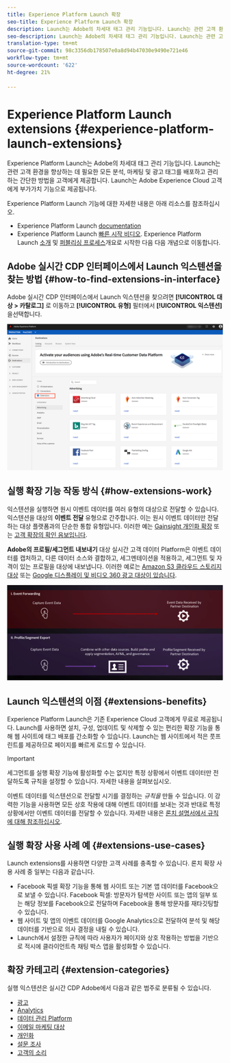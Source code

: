 ```yaml
---
title: Experience Platform Launch 확장
seo-title: Experience Platform Launch 확장
description: Launch는 Adobe의 차세대 태그 관리 기능입니다. Launch는 관련 고객 환경을 향상하는 데 필요한 모든 분석, 마케팅 및 광고 태그를 배포하고 관리하는 간단한 방법을 고객에게 제공합니다.
seo-description: Launch는 Adobe의 차세대 태그 관리 기능입니다. Launch는 관련 고객 환경을 향상하는 데 필요한 모든 분석, 마케팅 및 광고 태그를 배포하고 관리하는 간단한 방법을 고객에게 제공합니다.
translation-type: tm+mt
source-git-commit: 98c3356db178507e0a8d94b47030e9490e721e46
workflow-type: tm+mt
source-wordcount: '622'
ht-degree: 21%

---
```



# Experience Platform Launch extensions {#experience-platform-launch-extensions}

Experience Platform Launch는 Adobe의 차세대 태그 관리 기능입니다. Launch는 관련 고객 환경을 향상하는 데 필요한 모든 분석, 마케팅 및 광고 태그를 배포하고 관리하는 간단한 방법을 고객에게 제공합니다. Launch는 Adobe Experience Cloud 고객에게 부가가치 기능으로 제공됩니다.

Experience Platform Launch 기능에 대한 자세한 내용은 아래 리소스를 참조하십시오.
* Experience Platform Launch [documentation](https://docs.adobe.com/content/help/ko-KR/launch/using/overview.html)
* Experience Platform Launch [빠른 시작 비디오](https://docs.adobe.com/content/help/en/launch/using/intro/get-started/videos.html). Experience Platform Launch [소개](https://www.youtube.com/embed/rwqqkG1SERU) 및 [퍼블리싱 프로세스](https://helpx.adobe.com/kr/analytics/how-to/adobe-launch-publishing-process.html)개요로 시작한 다음 다음 개념으로 이동합니다.

## Adobe 실시간 CDP 인터페이스에서 Launch 익스텐션을 찾는 방법 {#how-to-find-extensions-in-interface}

Adobe 실시간 CDP 인터페이스에서 Launch 익스텐션을 찾으려면 **[!UICONTROL 대상 > 카탈로그]** 로 이동하고 **[!UICONTROL 유형]** 필터에서 **[!UICONTROL 익스텐션]** 을선택합니다.

![인터페이스의 확장 필터](/help/rtcdp/destinations/assets/extensions-filter.png)

## 실행 확장 기능 작동 방식 {#how-extensions-work}

익스텐션을 실행하면 원시 이벤트 데이터를 여러 유형의 대상으로 전달할 수 있습니다. 익스텐션을 대상의 **이벤트 전달** 유형으로 간주합니다. 이는 원시 이벤트 데이터만 전달하는 대상 플랫폼과의 단순한 통합 유형입니다. 이러한 예는 [Gainsight 개인화 확장](/help/rtcdp/destinations/gainsight-extension.md) 또는 [고객 확장의 확인 음보입니다](/help/rtcdp/destinations/confirmit-digital-feedback-extension.md).

**Adobe의 프로필/세그먼트 내보내기** 대상 실시간 고객 데이터 Platform은 이벤트 데이터를 캡처하고, 다른 데이터 소스와 결합하고, 세그멘테이션을 적용하고, 세그먼트 및 자격이 있는 프로필을 대상에 내보냅니다. 이러한 예로는 [Amazon S3 클라우드 스토리지 대상](/help/rtcdp/destinations/amazon-s3-destination.md) 또는 [Google 디스플레이 및 비디오 360 광고 대상이 있습니다](/help/rtcdp/destinations/google-dv360-destination.md).

![다른 대상과 Experience Platform Launch 확장](/help/rtcdp/destinations/assets/launch-and-other-destinations.png)

## Launch 익스텐션의 이점 {#extensions-benefits}

Experience Platform Launch은 기존 Experience Cloud 고객에게 무료로 제공됩니다. Launch를 사용하면 설치, 구성, 업데이트 및 삭제할 수 있는 편리한 확장 기능을 통해 웹 사이트에 태그 배포를 간소화할 수 있습니다. Launch는 웹 사이트에서 적은 풋프린트를 제공하므로 페이지를 빠르게 로드할 수 있습니다.

>[!IMPORTANT]
>
>세그먼트를 실행 확장 기능에 활성화할 수는 없지만 특정 상황에서 이벤트 데이터만 전달하도록 규칙을 설정할 수 있습니다. 자세한 내용을 살펴보십시오.

이벤트 데이터를 익스텐션으로 전달할 시기를 결정하는 *규칙을* 만들 수 있습니다. 이 강력한 기능을 사용하면 모든 상호 작용에 대해 이벤트 데이터를 보내는 것과 반대로 특정 상황에서만 이벤트 데이터를 전달할 수 있습니다. 자세한 내용은 [론치 설명서에서 규칙에 대해 참조하십시오](https://docs.adobe.com/help/ko-KR/launch/using/reference/manage-resources/rules.html).

## 실행 확장 사용 사례 예 {#extensions-use-cases}

Launch extensions를 사용하면 다양한 고객 사례를 충족할 수 있습니다. 론치 확장 사용 사례 중 일부는 다음과 같습니다.

* Facebook 픽셀 확장 기능을 통해 웹 사이트 또는 기본 앱 데이터를 Facebook으로 보낼 수 있습니다. Facebook 픽셀: 방문자가 탐색한 사이트 또는 앱의 일부 또는 해당 정보를 Facebook으로 전달하며 Facebook을 통해 방문자를 재타깃팅할 수 있습니다.
* 웹 사이트 및 앱의 이벤트 데이터를 Google Analytics으로 전달하여 분석 및 해당 데이터를 기반으로 의사 결정을 내릴 수 있습니다.
* Launch에서 설정한 규칙에 따라 사용자가 페이지와 상호 작용하는 방법을 기반으로 적시에 클라이언트측 채팅 박스 앱을 활성화할 수 있습니다.


## 확장 카테고리 {#extension-categories}

실행 익스텐션은 실시간 CDP Adobe에서 다음과 같은 범주로 분류될 수 있습니다.

* [광고](/help/rtcdp/destinations/advertising-destinations.md)
* [Analytics](/help/rtcdp/destinations/analytics-destinations.md)
* [데이터 관리 Platform](/help/rtcdp/destinations/dmp-destinations.md)
* [이메일 마케팅 대상](/help/rtcdp/destinations/email-marketing-destinations.md)
* [개인화](/help/rtcdp/destinations/personalization-destinations.md)
* [설문 조사](/help/rtcdp/destinations/survey-destinations.md)
* [고객의 소리](/help/rtcdp/destinations/voice-of-customer-destinations.md)
